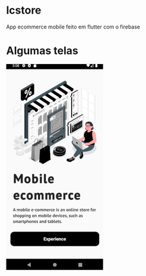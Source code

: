 # lcstore

App ecommerce mobile feito em flutter com o firebase

# Algumas telas

![](https://github.com/LucasCva/lcstore/blob/main/lib/imagens/telaAp.png)
